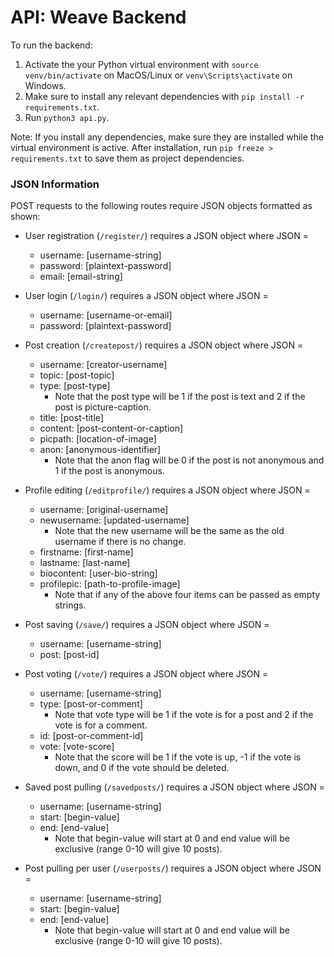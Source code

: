 # API: Weave Backend

To run the backend: 
1. Activate the your Python virtual environment with `source venv/bin/activate` on MacOS/Linux or `venv\Scripts\activate` on Windows. 
2. Make sure to install any relevant dependencies with `pip install -r requirements.txt`.
3. Run `python3 api.py`. 

Note: If you install any dependencies, make sure they are installed while the virtual environment is active. After installation, run `pip freeze > requirements.txt` to save them as project dependencies.

### JSON Information

POST requests to the following routes require JSON objects formatted as shown:

* User registration (`/register/`) requires a JSON object where JSON =
    * username: \[username-string\]
    * password: \[plaintext-password\]
    * email: \[email-string\]

* User login (`/login/`) requires a JSON object where JSON = 
    * username: \[username-or-email\]
    * password: \[plaintext-password\]

* Post creation (`/createpost/`) requires a JSON object where JSON = 
    * username: \[creator-username\]
    * topic: \[post-topic\]
    * type: \[post-type\]
        * Note that the post type will be 1 if the post is text and 2 if the post is picture-caption.
    * title: \[post-title\]
    * content: \[post-content-or-caption\]
    * picpath: \[location-of-image\]
    * anon: \[anonymous-identifier\]
        * Note that the anon flag will be 0 if the post is not anonymous and 1 if the post is anonymous. 

* Profile editing (`/editprofile/`) requires a JSON object where JSON = 
    * username: \[original-username\]
    * newusername: \[updated-username\]
        * Note that the new username will be the same as the old username if there is no change.
    * firstname: \[first-name\]
    * lastname: \[last-name\]
    * biocontent: \[user-bio-string\]
    * profilepic: \[path-to-profile-image\]
        * Note that if any of the above four items can be passed as empty strings.

* Post saving (`/save/`) requires a JSON object where JSON = 
    * username: \[username-string\]
    * post: \[post-id\]

* Post voting (`/vote/`) requires a JSON object where JSON = 
    * username: \[username-string\]
    * type: \[post-or-comment\]
        * Note that vote type will be 1 if the vote is for a post and 2 if the vote is for a comment.
    * id: \[post-or-comment-id\]
    * vote: \[vote-score\]
        * Note that the score will be 1 if the vote is up, -1 if the vote is down, and 0 if the vote should be deleted.

* Saved post pulling (`/savedposts/`) requires a JSON object where JSON = 
    * username: \[username-string\]
    * start: \[begin-value\]
    * end: \[end-value\]
        * Note that begin-value will start at 0 and end value will be exclusive (range 0-10 will give 10 posts).

* Post pulling per user (`/userposts/`) requires a JSON object where JSON = 
    * username: \[username-string\]
    * start: \[begin-value\]
    * end: \[end-value\]
        * Note that begin-value will start at 0 and end value will be exclusive (range 0-10 will give 10 posts).